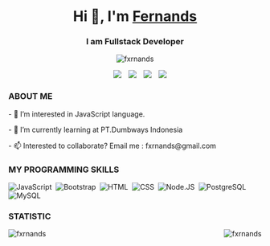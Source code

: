 <h1 align="center">Hi 👋, I'm <a href="https://instagram.com/fxrnxnds/" target="blank">
Fernands</a></h1>
<h3 align="center">I am Fullstack Developer</h3>
<p margin-top:"40px" align="center"> <img src="https://komarev.com/ghpvc/?username=fxrnands" alt="fxrnands" /> </p>
<div align="center"  class="icons-social" style="margin-left: 10px;">
        <a style="margin-left: 10px;"  target="_blank" href="https://www.linkedin.com/in/fxrnands/">
			<img src="https://img.icons8.com/doodle/40/000000/linkedin--v2.png"></a>
        <a style="margin-left: 10px;" target="_blank" href="https://github.com/fxrnands">
		<img src="https://img.icons8.com/doodle/40/000000/github--v1.png"></a>
        <a style="margin-left: 10px;" target="_blank" href="https://instagram.com/fxrnxnds">
			<img src="https://img.icons8.com/doodle/40/000000/instagram-new--v2.png"></a>
		<a style="margin-left: 10px;" target="_blank" href="https://twitter.com/fxrnands">
			<img src="https://img.icons8.com/doodle/1x/twitter-squared--v2.png" ></a>
      </div>

<h3> ABOUT ME </h3>
<p>- 👀 I’m interested in JavaScript language.</p>
<p>- 🌱 I’m currently learning at PT.Dumbways Indonesia</p>
<p>- 📫 Interested to collaborate? Email me : fxrnands@gmail.com</p>

  
<h3>MY PROGRAMMING SKILLS</h3>

![JavaScript](https://img.shields.io/badge/-JavaScript-05122A?style=flat&logo=javascript)&nbsp;
![Bootstrap](https://img.shields.io/badge/-Bootstrap-05122A?style=flat&logo=bootstrap&logoColor=563D7C)&nbsp;
![HTML](https://img.shields.io/badge/-HTML-05122A?style=flat&logo=HTML5)&nbsp;
![CSS](https://img.shields.io/badge/-CSS-05122A?style=flat&logo=CSS3&logoColor=1572B6)&nbsp;
![Node.JS](https://img.shields.io/badge/-Node.js-05122A?style=flat&logo=node.js&logoColor=339933)&nbsp;
![PostgreSQL](https://img.shields.io/badge/-PostgreSQL-05122A?style=flat&logo=postgresql&logoColor=336791)&nbsp;
![MySQL](https://img.shields.io/badge/-MySQL-05122A?style=flat&logo=mysql&logoColor=4479A1)&nbsp;


<h3>STATISTIC</h3>
<img align="left" src="https://github-readme-stats.vercel.app/api/top-langs/?username=fxrnands&layout=default&theme=gotham&hide=html&hide_border=true&card_width=350" alt="fxrnands" /></p>
<img align="right" src="http://github-readme-streak-stats.herokuapp.com?user=fxrnands&theme=gotham&hide_border=true&date_format=M%20j%5B%2C%20Y%5D" alt="fxrnands" />







